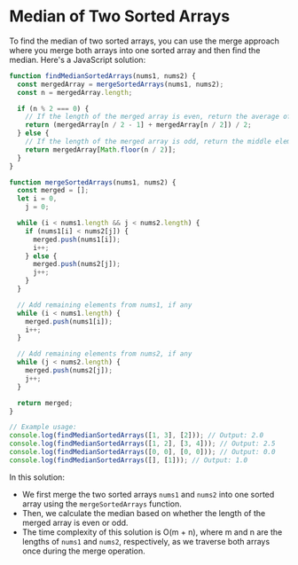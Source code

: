 # Median of Two Sorted Arrays

To find the median of two sorted arrays, you can use the merge approach where you merge both arrays into one sorted array and then find the median. Here's a JavaScript solution:

```javascript
function findMedianSortedArrays(nums1, nums2) {
  const mergedArray = mergeSortedArrays(nums1, nums2);
  const n = mergedArray.length;

  if (n % 2 === 0) {
    // If the length of the merged array is even, return the average of the middle two elements
    return (mergedArray[n / 2 - 1] + mergedArray[n / 2]) / 2;
  } else {
    // If the length of the merged array is odd, return the middle element
    return mergedArray[Math.floor(n / 2)];
  }
}

function mergeSortedArrays(nums1, nums2) {
  const merged = [];
  let i = 0,
    j = 0;

  while (i < nums1.length && j < nums2.length) {
    if (nums1[i] < nums2[j]) {
      merged.push(nums1[i]);
      i++;
    } else {
      merged.push(nums2[j]);
      j++;
    }
  }

  // Add remaining elements from nums1, if any
  while (i < nums1.length) {
    merged.push(nums1[i]);
    i++;
  }

  // Add remaining elements from nums2, if any
  while (j < nums2.length) {
    merged.push(nums2[j]);
    j++;
  }

  return merged;
}

// Example usage:
console.log(findMedianSortedArrays([1, 3], [2])); // Output: 2.0
console.log(findMedianSortedArrays([1, 2], [3, 4])); // Output: 2.5
console.log(findMedianSortedArrays([0, 0], [0, 0])); // Output: 0.0
console.log(findMedianSortedArrays([], [1])); // Output: 1.0
```

In this solution:

- We first merge the two sorted arrays `nums1` and `nums2` into one sorted array using the `mergeSortedArrays` function.
- Then, we calculate the median based on whether the length of the merged array is even or odd.
- The time complexity of this solution is O(m + n), where m and n are the lengths of `nums1` and `nums2`, respectively, as we traverse both arrays once during the merge operation.
